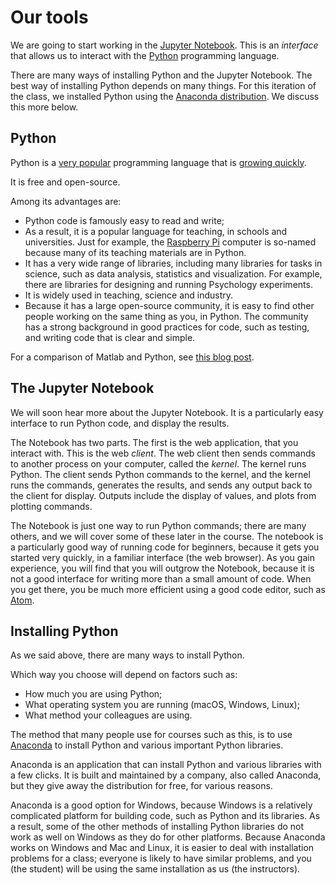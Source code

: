 # Our tools

We are going to start working in the [Jupyter Notebook](https://jupyter.org).
This is an *interface* that allows us to interact with the
[Python](https://www.python.org) programming language.

There are many ways of installing Python and the Jupyter Notebook.  The
best way of installing Python depends on many things.  For this iteration
of the class, we installed Python using the [Anaconda
distribution](https://www.anaconda.com/distribution).  We discuss this
more below.

## Python

Python is a [very popular](http://pypl.github.io/PYPL.html) programming
language that is [growing
quickly](https://stackoverflow.blog/2017/09/06/incredible-growth-python).

It is free and open-source.

Among its advantages are:

* Python code is famously easy to read and write;
* As a result, it is a popular language for teaching, in schools and
  universities.  Just for example, the [Raspberry
  Pi](https://www.raspberrypi.org) computer is so-named because many of its
  teaching materials are in Python.
* It has a very wide range of libraries, including many libraries for
  tasks in science, such as data analysis, statistics and visualization.
  For example, there are libraries for designing and running Psychology
  experiments.
* It is widely used in teaching, science and industry.
* Because it has a large open-source community, it is easy to find other
  people working on the same thing as you, in Python.  The community has
  a strong background in good practices for code, such as testing, and
  writing code that is clear and simple.

For a comparison of Matlab and Python, see [this blog
post](http://asterisk.dynevor.org/python-matlab.html).

## The Jupyter Notebook

We will soon hear more about the Jupyter Notebook.  It is a particularly
easy interface to run Python code, and display the results.

The Notebook has two parts.  The first is the web application, that you
interact with.  This is the web *client*.   The web client then sends
commands to another process on your computer, called the *kernel*.  The
kernel runs Python.  The client sends Python commands to the kernel, and
the kernel runs the commands, generates the results, and sends any output
back to the client for display.  Outputs include the display of values,
and plots from plotting commands.

The Notebook is just one way to run Python commands; there are many
others, and we will cover some of these later in the course.  The notebook
is a particularly good way of running code for beginners, because it gets
you started very quickly, in a familiar interface (the web browser).  As
you gain experience, you will find that you will outgrow the Notebook,
because it is not a good interface for writing more than a small amount of
code.  When you get there, you be much more efficient using a good code
editor, such as [Atom](https://atom.io).

## Installing Python

As we said above, there are many ways to install Python.

Which way you choose will depend on factors such as:

* How much you are using Python;
* What operating system you are running (macOS, Windows, Linux);
* What method your colleagues are using.

The method that many people use for courses such as this, is to use
[Anaconda](https://www.anaconda.com/distribution/) to install Python and
various important Python libraries.

Anaconda is an application that can install Python and various libraries with a few clicks.  It is built and maintained by a company, also called Anaconda, but they give away the distribution for free, for various reasons.

Anaconda is a good option for Windows, because Windows is a relatively complicated platform for building code, such as Python and its libraries.  As a result, some of the other methods of installing Python libraries do not work as well on Windows as they do for other platforms.   Because Anaconda works on Windows and Mac and Linux, it is easier to deal with installation problems for a class; everyone is likely to have similar problems, and you (the student) will be using the same installation as us (the instructors).
